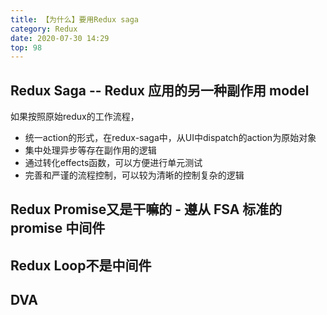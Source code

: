 ```yaml
---
title: 【为什么】要用Redux saga
category: Redux
date: 2020-07-30 14:29
top: 98
---
```



## Redux Saga -- Redux 应用的另一种副作用 model

如果按照原始redux的工作流程，

- 统一action的形式，在redux-saga中，从UI中dispatch的action为原始对象
- 集中处理异步等存在副作用的逻辑	
- 通过转化effects函数，可以方便进行单元测试
- 完善和严谨的流程控制，可以较为清晰的控制复杂的逻辑






## Redux Promise又是干嘛的 - 遵从 FSA 标准的 promise 中间件



## Redux Loop不是中间件





## DVA




